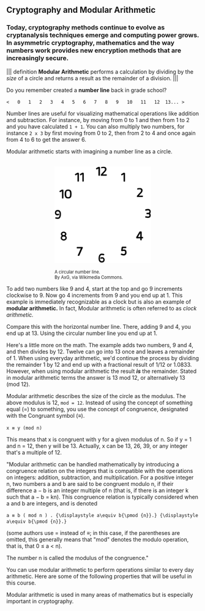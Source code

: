

## Cryptography and Modular Arithmetic

### Today, cryptography methods continue to evolve as cryptanalysis techniques emerge and computing power grows.  In asymmetric cryptography, mathematics and the way numbers work provides new encryption methods that are increasingly secure.

||| definition
**Modular Arithmetic** performs a calculation by dividing by the *size* of a circle and returns a result as the remainder of a division. 
|||

Do you remember created a **number line** back in grade school?

```
<   0   1   2   3   4   5   6   7   8   9   10   11   12  13... >
```
Number lines are useful for visualizing mathematical operations like addition and subtraction. For instance,  by moving from 0 to 1 and then from 1 to 2 and you have calculated ```1 + 1```. You can also multiply two numbers, for instance ```2 x 3``` by first moving from 0 to 2, then from 2 to 4 and once again from 4 to 6 to get the answer 6.

Modular arithmetic starts with imagining a number line as a circle. 

<br>
<figure class="snippetimg" style="margin: 0 auto;width:50%">
  <img src=".guides/img/Clockface.PNG" alt="Antique skeleton keys. Sourced under CC 0 public domain. publicdomainpictures.net">
  <figcaption style="font-size: 0.8em; text-align: left;">
  <br> A circular number line.   
  </br>
By AxG, via Wikimedia Commons.  </figcaption>
</figure>

To add two numbers like 9 and 4, start at the top and go 9 increments clockwise to 9. Now go 4 increments from 9 and you end up at 1. This example is immediately recognizable as a clock but is also an example of **modular arithmetic.** In fact, Modular arithmetic is often referred to as *clock arithmetic.* 

Compare this with the horizontal number line.  There, adding 9 and 4, you end up at 13. Using the circular number line you end up at 1.


Here's a little more on the math. The example adds two numbers, 9 and 4, and then divides by 12. Twelve can go into 13 once and leaves a remainder of 1. When using everyday arithmetic, we'd continue the process by dividing the remainder 1 by 12 and end up with a fractional result of 1/12 or 1.0833. However, when using modular arithmetic the result ***is*** the remainder. Stated in modular arithmetic terms  the answer is 13 mod 12, or alternatively 13 (mod 12).  

Modular arithmetic describes the size of the circle as the modulus. The above modulus is 12, ```mod = 12```. Instead of using the concept of something equal (=) to something, you use the concept of congruence, designated with the Congruant symbol (≡).

```x ≡ y (mod n)```

This means that x is congruent with y for a given modulus of n. So if y = 1 and n = 12, then y will be 13. Actually, x can be 13, 26, 39, or any integer that's a multiple of 12.

"Modular arithmetic can be handled mathematically by introducing a congruence relation on the integers that is compatible with the operations on integers: addition, subtraction, and multiplication. For a positive integer n, two numbers a and b are said to be congruent modulo n, if their difference a − b is an integer multiple of n (that is, if there is an integer k such that a − b = kn). This congruence relation is typically considered when a and b are integers, and is denoted

    a ≡ b ( mod n ) . {\displaystyle a\equiv b{\pmod {n}}.} {\displaystyle a\equiv b{\pmod {n}}.}

(some authors use = instead of ≡; in this case, if the parentheses are omitted, this generally means that "mod" denotes the modulo operation, that is, that 0 ≤ a < n).

The number n is called the modulus of the congruence."

You can use modular arithmetic to perform operations similar to every day arithmetic. Here are some of the following properties that will be useful in this course.


Modular arithmetic is used in many areas of mathematics but is especially important in cryptography. 

